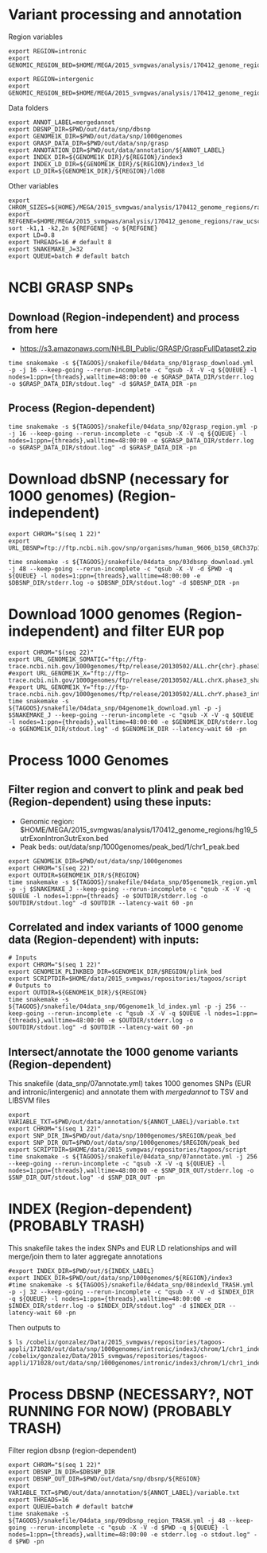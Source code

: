 # Variant  processing and annotation

Region variables

~~~
export REGION=intronic
export GENOMIC_REGION_BED=$HOME/MEGA/2015_svmgwas/analysis/170412_genome_regions/hg19_5utrExonIntron3utrExon.bed
~~~

~~~
export REGION=intergenic
export GENOMIC_REGION_BED=$HOME/MEGA/2015_svmgwas/analysis/170412_genome_regions/ucsc_hg19_RefSeqGenes_intergenic_subtract_upstream1000.bed
~~~

Data folders

~~~
export ANNOT_LABEL=mergedannot
export DBSNP_DIR=$PWD/out/data/snp/dbsnp
export GENOME1K_DIR=$PWD/out/data/snp/1000genomes
export GRASP_DATA_DIR=$PWD/out/data/snp/grasp
export ANNOTATION_DIR=$PWD/out/data/annotation/${ANNOT_LABEL}
export INDEX_DIR=${GENOME1K_DIR}/${REGION}/index3
export INDEX_LD_DIR=${GENOME1K_DIR}/${REGION}/index3_ld
export LD_DIR=${GENOME1K_DIR}/${REGION}/ld08
~~~

Other variables

~~~
export CHROM_SIZES=${HOME}/MEGA/2015_svmgwas/analysis/170412_genome_regions/raw_hg19.chrom.sizes
export REFGENE=$HOME/MEGA/2015_svmgwas/analysis/170412_genome_regions/raw_ucsc_hg19_RefSeqGenes_gene.bed
sort -k1,1 -k2,2n ${REFGENE} -o ${REFGENE}
export LD=0.8
export THREADS=16 # default 8
export SNAKEMAKE_J=32
export QUEUE=batch # default batch
~~~

# NCBI GRASP SNPs

## Download (Region-independent) and process from here

- https://s3.amazonaws.com/NHLBI_Public/GRASP/GraspFullDataset2.zip

~~~
time snakemake -s ${TAGOOS}/snakefile/04data_snp/01grasp_download.yml -p -j 16 --keep-going --rerun-incomplete -c "qsub -X -V -q ${QUEUE} -l nodes=1:ppn={threads},walltime=48:00:00 -e $GRASP_DATA_DIR/stderr.log -o $GRASP_DATA_DIR/stdout.log" -d $GRASP_DATA_DIR -pn
~~~

## Process (Region-dependent)

~~~
time snakemake -s ${TAGOOS}/snakefile/04data_snp/02grasp_region.yml -p -j 16 --keep-going --rerun-incomplete -c "qsub -X -V -q ${QUEUE} -l nodes=1:ppn={threads},walltime=48:00:00 -e $GRASP_DATA_DIR/stderr.log -o $GRASP_DATA_DIR/stdout.log" -d $GRASP_DATA_DIR -pn
~~~

# Download dbSNP (necessary for 1000 genomes) (Region-independent)

~~~
export CHROM="$(seq 1 22)"
export URL_DBSNP=ftp://ftp.ncbi.nih.gov/snp/organisms/human_9606_b150_GRCh37p13/BED/bed_chr_{chr}.bed.gz

time snakemake -s ${TAGOOS}/snakefile/04data_snp/03dbsnp_download.yml -j 48 --keep-going --rerun-incomplete -c "qsub -X -V -d $PWD -q ${QUEUE} -l nodes=1:ppn={threads},walltime=48:00:00 -e $DBSNP_DIR/stderr.log -o $DBSNP_DIR/stdout.log" -d $DBSNP_DIR -pn
~~~

# Download 1000 genomes (Region-independent) and filter EUR pop

~~~
export CHROM="$(seq 22)"
export URL_GENOME1K_SOMATIC="ftp://ftp-trace.ncbi.nih.gov/1000genomes/ftp/release/20130502/ALL.chr{chr}.phase3_shapeit2_mvncall_integrated_v5a.20130502.genotypes.vcf.gz"
#export URL_GENOME1K_X="ftp://ftp-trace.ncbi.nih.gov/1000genomes/ftp/release/20130502/ALL.chrX.phase3_shapeit2_mvncall_integrated_v1b.20130502.genotypes.vcf.gz"
#export URL_GENOME1K_Y="ftp://ftp-trace.ncbi.nih.gov/1000genomes/ftp/release/20130502/ALL.chrY.phase3_integrated_v1b.20130502.genotypes.vcf.gz"
time snakemake -s ${TAGOOS}/snakefile/04data_snp/04genome1k_download.yml -p -j $SNAKEMAKE_J --keep-going --rerun-incomplete -c "qsub -X -V -q $QUEUE -l nodes=1:ppn={threads},walltime=48:00:00 -e $GENOME1K_DIR/stderr.log -o $GENOME1K_DIR/stdout.log" -d $GENOME1K_DIR --latency-wait 60 -pn
~~~

# Process 1000 Genomes

## Filter region and convert to plink and peak bed (Region-dependent) using these inputs:

- Genomic region: $HOME/MEGA/2015_svmgwas/analysis/170412_genome_regions/hg19_5utrExonIntron3utrExon.bed
- Peak beds: out/data/snp/1000genomes/peak_bed/1/chr1_peak.bed

~~~
export GENOME1K_DIR=$PWD/out/data/snp/1000genomes
export CHROM="$(seq 22)"
export OUTDIR=$GENOME1K_DIR/${REGION}
time snakemake -s ${TAGOOS}/snakefile/04data_snp/05genome1k_region.yml -p -j $SNAKEMAKE_J --keep-going --rerun-incomplete -c "qsub -X -V -q $QUEUE -l nodes=1:ppn={threads} -e $OUTDIR/stderr.log -o $OUTDIR/stdout.log" -d $OUTDIR --latency-wait 60 -pn
~~~

## Correlated and index variants of 1000 genome data (Region-dependent) with inputs:

~~~
# Inputs
export CHROM="$(seq 1 22)"
export GENOME1K_PLINKBED_DIR=$GENOME1K_DIR/$REGION/plink_bed
export SCRIPTDIR=$HOME/data/2015_svmgwas/repositories/tagoos/script
# Outputs to 
export OUTDIR=${GENOME1K_DIR}/${REGION}
time snakemake -s ${TAGOOS}/snakefile/04data_snp/06genome1k_ld_index.yml -p -j 256 --keep-going --rerun-incomplete -c "qsub -X -V -q $QUEUE -l nodes=1:ppn={threads},walltime=48:00:00 -e $OUTDIR/stderr.log -o $OUTDIR/stdout.log" -d $OUTDIR --latency-wait 60 -pn
~~~

## Intersect/annotate the 1000 genome variants (Region-dependent)

This snakefile (data_snp/07annotate.yml) takes 1000 genomes SNPs (EUR and intronic/intergenic) and annotate them with _mergedannot_ to TSV and LIBSVM files

~~~
export VARIABLE_TXT=$PWD/out/data/annotation/${ANNOT_LABEL}/variable.txt
export CHROM="$(seq 1 22)"
export SNP_DIR_IN=$PWD/out/data/snp/1000genomes/$REGION/peak_bed
export SNP_DIR_OUT=$PWD/out/data/snp/1000genomes/$REGION/peak_bed
export SCRIPTDIR=$HOME/data/2015_svmgwas/repositories/tagoos/script
time snakemake -s ${TAGOOS}/snakefile/04data_snp/07annotate.yml -j 256 --keep-going --rerun-incomplete -c "qsub -X -V -q ${QUEUE} -l nodes=1:ppn={threads},walltime=48:00:00 -e $SNP_DIR_OUT/stderr.log -o $SNP_DIR_OUT/stdout.log" -d $SNP_DIR_OUT -pn
~~~

# INDEX (Region-dependent) (PROBABLY TRASH)

This snakefile takes the index SNPs and EUR LD relationships and will merge/join them to later aggregate annotations

~~~
#export INDEX_DIR=$PWD/out/${INDEX_LABEL}
export INDEX_DIR=$PWD/out/data/snp/1000genomes/${REGION}/index3
#time snakemake -s ${TAGOOS}/snakefile/04data_snp/08indexld_TRASH.yml -p -j 32 --keep-going --rerun-incomplete -c "qsub -X -V -d $INDEX_DIR -q ${QUEUE} -l nodes=1:ppn={threads},walltime=48:00:00 -e $INDEX_DIR/stderr.log -o $INDEX_DIR/stdout.log" -d $INDEX_DIR --latency-wait 60 -pn
~~~

Then outputs to 

~~~
$ ls /cobelix/gonzalez/Data/2015_svmgwas/repositories/tagoos-appli/171028/out/data/snp/1000genomes/intronic/index3/chrom/1/chr1_index3.prune.in
/cobelix/gonzalez/Data/2015_svmgwas/repositories/tagoos-appli/171028/out/data/snp/1000genomes/intronic/index3/chrom/1/chr1_index3.prune.in
~~~

# Process DBSNP (NECESSARY?, NOT RUNNING FOR NOW) (PROBABLY TRASH)

Filter region dbsnp (region-dependent)

~~~
export CHROM="$(seq 1 22)"
export DBSNP_IN_DIR=$DBSNP_DIR
export DBSNP_OUT_DIR=$PWD/out/data/snp/dbsnp/${REGION}
export VARIABLE_TXT=$PWD/out/data/annotation/${ANNOT_LABEL}/variable.txt
export THREADS=16
export QUEUE=batch # default batch#
time snakemake -s ${TAGOOS}/snakefile/04data_snp/09dbsnp_region_TRASH.yml -j 48 --keep-going --rerun-incomplete -c "qsub -X -V -d $PWD -q ${QUEUE} -l nodes=1:ppn={threads},walltime=48:00:00 -e stderr.log -o stdout.log" -d $PWD -pn
~~~



